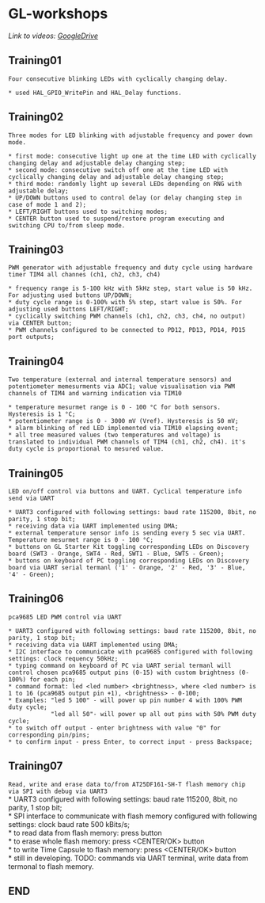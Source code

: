 # GL-workshops  
*Link to videos: [GoogleDrive](https://drive.google.com/drive/folders/1N6_LGeXfZefZ2izT5ZKz3xPsAGWl0FHN?usp=sharing)*  
  
## **Training01**  
`Four consecutive blinking LEDs with cyclically changing delay.`  
  
	* used HAL_GPIO_WritePin and HAL_Delay functions.   
## **Training02**  
`Three modes for LED blinking with adjustable frequency and power down mode.`  
  
	* first mode: consecutive light up one at the time LED with cyclically changing delay and adjustable delay changing step;  
	* second mode: consecutive switch off one at the time LED with cyclically changing delay and adjustable delay changing step;  
	* third mode: randomly light up several LEDs depending on RNG with adjustable delay;  
	* UP/DOWN buttons used to control delay (or delay changing step in case of mode 1 and 2);  
	* LEFT/RIGHT buttons used to switching modes;  
	* CENTER button used to suspend/restore program executing and switching CPU to/from sleep mode.  
## **Training03**  
`PWM generator with adjustable frequency and duty cycle using hardware timer TIM4 all channes (ch1, ch2, ch3, ch4)`  
  
	* frequency range is 5-100 kHz with 5kHz step, start value is 50 kHz. For adjusting used buttons UP/DOWN;  
	* duty cycle range is 0-100% with 5% step, start value is 50%. For adjusting used buttons LEFT/RIGHT;  
	* cyclically switching PWM channels (ch1, ch2, ch3, ch4, no output) via CENTER button;  
	* PWM channels configured to be connected to PD12, PD13, PD14, PD15 port outputs;  
## **Training04**  
`Two temperature (external and internal temperature sensors) and potentiometer memesurments via ADC1; value visualisation via PWM channels of TIM4 and warning indication via TIM10`  
  
	* temperature mesurmet range is 0 - 100 °C for both sensors. Hysteresis is 1 °C;  
	* potentiometer range is 0 - 3000 mV (Vref). Hysteresis is 50 mV;  
	* alarm blinking of red LED implemented via TIM10 elapsing event;  
	* all tree measured values (two temperatures and voltage) is translated to individual PWM channels of TIM4 (ch1, ch2, ch4). it's duty cycle is proportional to mesured value.
	  
## **Training05**  
`LED on/off control via buttons and UART. Cyclical temperature info send via UART`  
  
	* UART3 configured with following settings: baud rate 115200, 8bit, no parity, 1 stop bit;  
	* receiving data via UART implemented using DMA;
	* external temperature sensor info is sending every 5 sec via UART. Temperature mesurmet range is 0 - 100 °C;  
	* buttons on GL Starter Kit toggling corresponding LEDs on Discovery board (SWT3 - Orange, SWT4 - Red, SWT1 - Blue, SWT5 - Green);  
	* buttons on keyboard of PC toggling corresponding LEDs on Discovery board via UART serial termanl ('1' - Orange, '2' - Red, '3' - Blue, '4' - Green);  
		  
## **Training06**  
  `pca9685 LED PWM control via UART`  
  
	* UART3 configured with following settings: baud rate 115200, 8bit, no parity, 1 stop bit;  
	* receiving data via UART implemented using DMA;  
	* I2C interface to communicate with pca9685 configured with following settings: clock requency 50kHz;  
	* typing command on keyboard of PC via UART serial termanl will control chosen pca9685 output pins (0-15) with custom brightness (0-100%) for each pin;  
	* command format: led <led number> <brightness>, where <led number> is 1 to 16 (pca9685 output pin +1), <brightness> - 0-100;  
	* Examples: "led 5 100" - will power up pin number 4 with 100% PWM duty cycle;  
				"led all 50"- will power up all out pins with 50% PWM duty cycle;  
	* to switch off output - enter brightness with value "0" for corresponding pin/pins;  
	* to confirm input - press Enter, to correct input - press Backspace;  
		  
## **Training07**  
  `Read, write and erase data to/from AT25DF161-SH-T flash memory chip via SPI with debug via UART3`  
	* UART3 configured with following settings: baud rate 115200, 8bit, no parity, 1 stop bit;    
	* SPI interface to communicate with flash memory configured with following settings: clock baud rate 500 kBits/s;  
	* to read data from flash memory: press <DOWN> button  
	* to erase whole flash memory: press <CENTER/OK> button  
	* to write Time Capsule to flash memory: press <CENTER/OK> button  
	* still in developing. TODO: commands via UART terminal, write data from termonal to flash memory.  
	   
## **END**  








 
